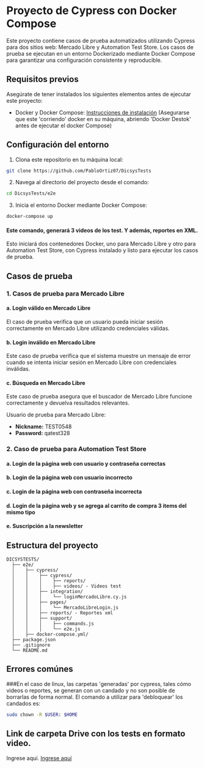 # Proyecto de Cypress con Docker Compose

Este proyecto contiene casos de prueba automatizados utilizando Cypress para dos sitios web: Mercado Libre y Automation Test Store. Los casos de prueba se ejecutan en un entorno Dockerizado mediante Docker Compose para garantizar una configuración consistente y reproducible.

## Requisitos previos

Asegúrate de tener instalados los siguientes elementos antes de ejecutar este proyecto:

- Docker y Docker Compose: [Instrucciones de instalación](https://docs.docker.com/get-docker/) 
(Asegurarse que este 'corriendo' docker en su máquina, abriendo 'Docker Destok' antes de ejecutar el docker Compose)

## Configuración del entorno

1. Clona este repositorio en tu máquina local:

```bash
git clone https://github.com/PabloOrtiz07/DicsysTests
```

2. Navega al directorio del proyecto desde el comando:

```bash
cd DicsysTests/e2e

```

3. Inicia el entorno Docker mediante Docker Compose:

```bash
docker-compose up 
```
#### Este comando, generará 3 videos de los test. Y además, reportes en XML.

Esto iniciará dos contenedores Docker, uno para Mercado Libre y otro para Automation Test Store, con Cypress instalado y listo para ejecutar los casos de prueba.

## Casos de prueba

### 1. Casos de prueba para Mercado Libre

#### a. Login válido en Mercado Libre

El caso de prueba verifica que un usuario pueda iniciar sesión correctamente en Mercado Libre utilizando credenciales válidas.

#### b. Login inválido en Mercado Libre

Este caso de prueba verifica que el sistema muestre un mensaje de error cuando se intenta iniciar sesión en Mercado Libre con credenciales inválidas.

#### c. Búsqueda en Mercado Libre

Este caso de prueba asegura que el buscador de Mercado Libre funcione correctamente y devuelva resultados relevantes.

Usuario de prueba para Mercado Libre:
- **Nickname:** TEST0548
- **Password:** qatest328

### 2. Caso de prueba para Automation Test Store

#### a. Login de la página web con usuario y contraseña correctas
#### b. Login de la página web con usuario incorrecto
#### c. Login de la página web con contraseña incorrecta
#### d. Login de la página web y se agrega al carrito de compra 3 items del mismo tipo
#### e. Suscripción a la newsletter

## Estructura del proyecto

```
DICSYSTESTS/
  ├── e2e/
  │    ├── cypress/
  │    │    ├── cypress/
  │    │    │    ├── reports/
  │    │    │    ├── videos/ - Videos test
  │    │    ├── integration/
  │    │    │    └── loginMercadoLibre.cy.js
  │    │    ├── pages/
  │    │    │    └── MercadoLibreLogin.js
  │    │    ├── reports/ - Reportes xml
  │    │    ├── support/
  │    │    │    ├── commands.js
  │    │    │    └── e2e.js
  │    ├── docker-compose.yml/
  ├── package.json
  ├── .gitignore
  └── README.md
```
## Errores comúnes

###En el caso de linux, las carpetas 'generadas' por cypress, tales cómo videos o reportes, se generan con un candado y no son posible de borrarlas de forma normal. El comando a utilizar para 'debloquear' los candados es: 

```bash
sudo chown -R $USER: $HOME
```

## Link de carpeta Drive con los tests en formato video.
Ingrese aquí.
[Ingrese aquí](https://drive.google.com/drive/folders/1yZM3ht9NKMckl1vzZ4-QA7A6FoBMqAYg?usp=sharing) 

